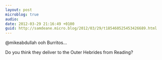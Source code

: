 ```yaml
---
layout: post
microblog: true
audio: 
date: 2012-03-29 21:16:49 +0100
guid: http://samdeane.micro.blog/2012/03/29/t185460525453426689.html
---
```

@mikeabdullah ooh Burritos...

Do you think they deliver to the Outer Hebrides from Reading?
